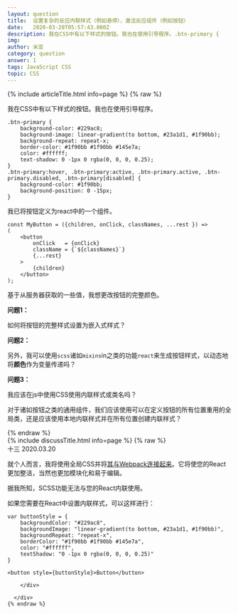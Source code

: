 ```yaml
---
layout: question
title:  设置复杂的反应内联样式（例如悬停），激活反应组件（例如按钮）
date:   2020-03-20T05:57:43.000Z
description: 我在CSS中有以下样式的按钮。我也在使用引导程序。.btn-primary {    background-color  #229ac8;    ...
img: 
author: 米亚
category: question
answer: 1
tags: JavaScript CSS
topic: CSS
---
```

<div class="article-root">
  <div class="article">
    {% include articleTitle.html info=page %}
    {% raw %}
    <div class="article-content"><p><font style="vertical-align: inherit;"><font style="vertical-align: inherit;">我在CSS中有以下样式的按钮。</font><font style="vertical-align: inherit;">我也在使用引导程序。</font></font></p>

<pre><code>.btn-primary {<font></font>
    background-color: #229ac8;<font></font>
    background-image: linear-gradient(to bottom, #23a1d1, #1f90bb);<font></font>
    background-repeat: repeat-x;<font></font>
    border-color: #1f90bb #1f90bb #145e7a;<font></font>
    color: #ffffff;<font></font>
    text-shadow: 0 -1px 0 rgba(0, 0, 0, 0.25);<font></font>
}<font></font>
.btn-primary:hover, .btn-primary:active, .btn-primary.active, .btn-primary.disabled, .btn-primary[disabled] {<font></font>
    background-color: #1f90bb;<font></font>
    background-position: 0 -15px;<font></font>
}<font></font>
</code></pre>

<p><font style="vertical-align: inherit;"><font style="vertical-align: inherit;">我已将按钮定义为react中的一个组件。 </font></font></p>

<pre><code>const MyButton = ({children, onClick, classNames, ...rest }) =&gt;<font></font>
(<font></font>
    &lt;button<font></font>
        onClick   = {onClick}<font></font>
        className = {`${classNames}`}<font></font>
        {...rest}<font></font>
    &gt;<font></font>
        {children}<font></font>
    &lt;/button&gt;<font></font>
);<font></font>
</code></pre>

<p><font style="vertical-align: inherit;"><font style="vertical-align: inherit;">基于从服务器获取的一些值，我想更改按钮的完整颜色。 </font></font></p>

<p><strong><font style="vertical-align: inherit;"><font style="vertical-align: inherit;">问题1：</font></font></strong></p>

<p><font style="vertical-align: inherit;"><font style="vertical-align: inherit;">如何将按钮的完整样式设置为嵌入式样式？</font></font></p>

<p><strong><font style="vertical-align: inherit;"><font style="vertical-align: inherit;">问题2：</font></font></strong></p>

<p><font style="vertical-align: inherit;"><font style="vertical-align: inherit;">另外，我可以使用</font></font><code>scss</code><font style="vertical-align: inherit;"><font style="vertical-align: inherit;">诸如</font></font><code>mixins</code><font style="vertical-align: inherit;"><font style="vertical-align: inherit;">in之类的</font><font style="vertical-align: inherit;">功能</font></font><code>react</code><font style="vertical-align: inherit;"><font style="vertical-align: inherit;">来生成按钮样式</font><font style="vertical-align: inherit;">，</font><font style="vertical-align: inherit;">以动态地将</font></font><strong><font style="vertical-align: inherit;"><font style="vertical-align: inherit;">颜色</font></font></strong><font style="vertical-align: inherit;"><font style="vertical-align: inherit;">作为变量</font><font style="vertical-align: inherit;">传递</font><font style="vertical-align: inherit;">吗？</font></font></p>

<p><strong><font style="vertical-align: inherit;"><font style="vertical-align: inherit;">问题3：</font></font></strong></p>

<p><font style="vertical-align: inherit;"><font style="vertical-align: inherit;">我应该在js中使用CSS使用内联样式或类名吗？</font></font></p>

<p><font style="vertical-align: inherit;"><font style="vertical-align: inherit;">对于诸如按钮之类的通用组件，我们应该使用可以在定义按钮的所有位置重用的全局类，还是应该使用本地内联样式并在所有位置创建内联样式？</font></font></p></div>
    {% endraw %}
  </div>

  <div class="discuss-wrapper">
    {% include discussTitle.html info=page %}
    {% raw %}
    <div class="discuss-item">
        <div class="discuss-parent">
          <div class="discuss-meta">
            <span class="discuss-user">十三</span>
            <span class="discuss-time">2020.03.20</span>
          </div>
          <div class="discuss-comment"><p><font style="vertical-align: inherit;"><font style="vertical-align: inherit;">就个人而言，我将使用全局CSS并将</font></font><a href="http://davidmeents.com/journey-into-react-part-4-styling-with-scss-and-webpack/" rel="nofollow noreferrer"><font style="vertical-align: inherit;"><font style="vertical-align: inherit;">其与Webpack连接起来</font></font></a><font style="vertical-align: inherit;"><font style="vertical-align: inherit;">。</font><font style="vertical-align: inherit;">它将使您的React更加整洁，当然也更加模块化和易于编辑。</font></font></p>

<p><font style="vertical-align: inherit;"><font style="vertical-align: inherit;">据我所知，SCSS功能无法与您的React内联使用。</font></font></p>

<p><font style="vertical-align: inherit;"><font style="vertical-align: inherit;">如果您需要在React中设置内联样式，可以这样进行：</font></font></p>



<pre><code>var buttonStyle = {<font></font>
    backgroundColor: "#229ac8",<font></font>
    backgroundImage: "linear-gradient(to bottom, #23a1d1, #1f90bb)",<font></font>
    backgroundRepeat: "repeat-x",<font></font>
    borderColor: "#1f90bb #1f90bb #145e7a",<font></font>
    color: "#ffffff",<font></font>
    textShadow: "0 -1px 0 rgba(0, 0, 0, 0.25)"<font></font>
}<font></font>
</code></pre>

<pre class="lang-html prettyprint-override"><code>&lt;button style={buttonStyle}&gt;Button&lt;/button&gt;
</code></pre></div>
        </div>
        
      </div>
    {% endraw %}
  </div>
<div>
